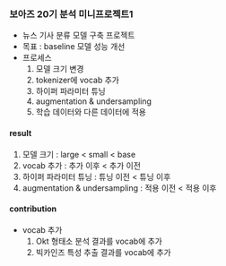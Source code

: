 ### 보아즈 20기 분석 미니프로젝트1
- 뉴스 기사 분류 모델 구축 프로젝트
- 목표 : baseline 모델 성능 개선
- 프로세스
  1. 모델 크기 변경
  2. tokenizer에 vocab 추가
  3. 하이퍼 파라미터 튜닝
  4. augmentation & undersampling
  5. 학습 데이터와 다른 데이터에 적용

#### result
1. 모델 크기 : large < small < base
2. vocab 추가 : 추가 이후 < 추가 이전
3. 하이퍼 파라미터 튜닝 : 튜닝 이전 < 튜닝 이후
4. augmentation & undersampling : 적용 이전 < 적용 이후

#### contribution
- vocab 추가
  1. Okt 형태소 분석 결과를 vocab에 추가
  2. 빅카인즈 특성 추출 결과를 vocab에 추가
